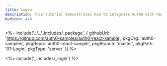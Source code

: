 ```yaml
---
title: Login
description: This tutorial demonstrates how to integrate Auth0 with ReactJS to add authentication and authorization to your app
budicon: 448
---
```


<%= include('../../_includes/_package', {
  githubUrl: 'https://github.com/auth0-samples/auth0-react-sample',
  pkgOrg: 'auth0-samples',
  pkgRepo: 'auth0-react-sample',
  pkgBranch: 'master',
  pkgPath: '01-Login',
  pkgType: 'server'
}) %>

<%= include('_includes/_login') %>
